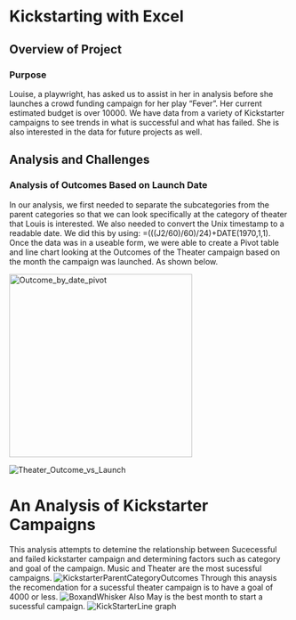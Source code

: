 # Kickstarting with Excel

## Overview of Project

### Purpose
Louise, a playwright, has asked us to assist in her in analysis before she launches a crowd funding campaign for her play “Fever”. Her current estimated budget is over 10000. We have data from a variety of Kickstarter campaigns to see trends in what is successful and what has failed. She is also interested in the data for future projects as well. 
## Analysis and Challenges

### Analysis of Outcomes Based on Launch Date
In our analysis, we first needed to separate the subcategories from the parent categories so that we can look specifically at the category of theater that Louis is interested. We also needed to convert the Unix timestamp to a readable date. We did this by using: =(((J2/60)/60)/24)+DATE(1970,1,1). Once the data was in a useable form, we were able to create a Pivot table and line chart looking at the Outcomes of the Theater campaign based on the month the campaign was launched. As shown below. 

<img width="329" alt="Outcome_by_date_pivot" src="https://user-images.githubusercontent.com/90511014/138529945-068464cb-78fc-46af-8558-0c4ad25523ad.png">

![Theater_Outcome_vs_Launch](https://user-images.githubusercontent.com/90511014/138529928-c9706de5-fd30-4b93-b16f-4a8ebe3cebef.png)


# An Analysis of Kickstarter Campaigns
This analysis attempts to detemine the relationship between Sucecessful and failed kickstarter campaign and determining factors such as category and goal of the campaign.
Music and Theater are the most sucessful campaigns.
![KickstarterParentCategoryOutcomes](https://user-images.githubusercontent.com/90511014/137641455-e54f5669-d953-4489-9c30-91b3cacffb84.png)
Through this anaysis the recomendation for a sucessful theater campaign is to have a goal of 4000 or less.
![BoxandWhisker](https://user-images.githubusercontent.com/90511014/137641415-af7ba979-0e9a-4d69-8ba7-9e242c28a97b.png)
Also May is the best month to start a sucessful campaign.
![KickStarterLine graph](https://user-images.githubusercontent.com/90511014/137641461-bdea7874-9519-4bfc-87f9-da418045cacc.png)
